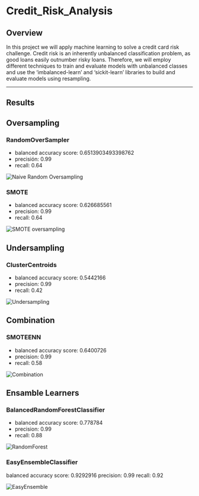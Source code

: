 # Credit_Risk_Analysis

## Overview
In this project we will apply machine learning to solve a credit card risk challenge.
Credit risk is an inherently unbalanced classification problem, as good loans easily outnumber risky loans. Therefore, we will employ different techniques to train and evaluate models with unbalanced classes and use the ‘imbalanced-learn’ and ‘sickit-learn’ libraries to build and evaluate models using resampling.

---

## Results

## Oversampling

### RandomOverSampler
- balanced accuracy score: 0.6513903493398762
- precisión: 0.99
- recall: 0.64

![Naive Random Oversampling](https://user-images.githubusercontent.com/78781719/134265211-9990cb77-5eca-4d97-835f-367c26db7651.PNG)

### SMOTE
- balanced accuracy score: 0.626685561
- precision: 0.99
- recall: 0.64

![SMOTE oversampling](https://user-images.githubusercontent.com/78781719/134265261-7f47b57d-b8ff-400e-8177-b8d6fd84e3f4.PNG)

## Undersampling

### ClusterCentroids

- balanced accuracy score: 0.5442166
- precision: 0.99
- recall: 0.42

![Undersampling](https://user-images.githubusercontent.com/78781719/134265353-4add0e70-92aa-44c2-ae29-660b791e0ae1.PNG)


## Combination

### SMOTEENN


- balanced accuracy score: 0.6400726
- precision: 0.99
- recall: 0.58

![Combination](https://user-images.githubusercontent.com/78781719/134265461-51eb563f-65ba-4646-b7f2-429346da42fe.PNG)


## Ensamble Learners

### BalancedRandomForestClassifier

- balanced accuracy score: 0.778784
- precision: 0.99
- recall: 0.88

![RandomForest](https://user-images.githubusercontent.com/78781719/134265724-3ffa84cd-62d5-418f-b67c-8a801ea89a1a.PNG)

### EasyEnsembleClassifier

balanced accuracy score: 0.9292916
precision: 0.99
recall: 0.92

![EasyEnsemble](https://user-images.githubusercontent.com/78781719/134265745-d79191c3-8ee6-4121-8c9d-dc2250bd232d.PNG)
